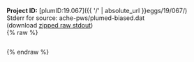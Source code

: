 **Project ID:** [plumID:19.067]({{ '/' | absolute_url }}eggs/19/067/)  
Stderr for source:  ache-pws/plumed-biased.dat   
(download [zipped raw stdout](plumed-biased.dat.plumed.stdout.txt.zip))  
{% raw %}
<pre>
</pre>
{% endraw %}
